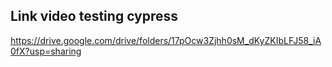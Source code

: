 ## Link video testing cypress

https://drive.google.com/drive/folders/17pOcw3Zjhh0sM_dKyZKIbLFJ58_iA0fX?usp=sharing